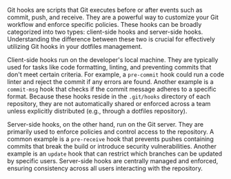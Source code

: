 Git hooks are scripts that Git executes before or after events such as commit, push, and receive. They are a powerful way to customize your Git workflow and enforce specific policies. These hooks can be broadly categorized into two types: client-side hooks and server-side hooks. Understanding the difference between these two is crucial for effectively utilizing Git hooks in your dotfiles management.

Client-side hooks run on the developer's local machine. They are typically used for tasks like code formatting, linting, and preventing commits that don't meet certain criteria. For example, a `pre-commit` hook could run a code linter and reject the commit if any errors are found. Another example is a `commit-msg` hook that checks if the commit message adheres to a specific format. Because these hooks reside in the `.git/hooks` directory of each repository, they are not automatically shared or enforced across a team unless explicitly distributed (e.g., through a dotfiles repository).

Server-side hooks, on the other hand, run on the Git server. They are primarily used to enforce policies and control access to the repository. A common example is a `pre-receive` hook that prevents pushes containing commits that break the build or introduce security vulnerabilities. Another example is an `update` hook that can restrict which branches can be updated by specific users. Server-side hooks are centrally managed and enforced, ensuring consistency across all users interacting with the repository.